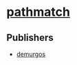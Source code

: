 # [pathmatch](https://pypi.org/project/pathmatch)



## Publishers
- [demurgos](https://pypi.org/user/demurgos)

